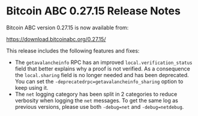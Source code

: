 # Bitcoin ABC 0.27.15 Release Notes

Bitcoin ABC version 0.27.15 is now available from:

  <https://download.bitcoinabc.org/0.27.15/>

This release includes the following features and fixes:
 - The `getavalancheinfo` RPC has an improved `local.verification_status` field
   that better explains why a proof is not verified. As a consequence the
   `local.sharing` field is no longer needed and has been deprecated. You can
   set the `-deprecatedrpc=getavalancheinfo_sharing` option to keep using it.
 - The `net` logging category has been split in 2 categories to reduce verbosity
   when logging the `net` messages. To get the same log as previous versions,
   please use both `-debug=net` and `-debug=netdebug`.
